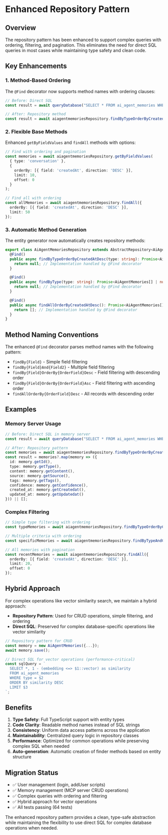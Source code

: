 # Enhanced Repository Pattern

## Overview

The repository pattern has been enhanced to support complex queries with ordering, filtering, and pagination. This eliminates the need for direct SQL queries in most cases while maintaining type safety and clean code.

## Key Enhancements

### 1. Method-Based Ordering

The `@Find` decorator now supports method names with ordering clauses:

```typescript
// Before: Direct SQL
const result = await queryDatabase("SELECT * FROM ai_agent_memories WHERE type = $1 ORDER BY created_at DESC", [memoryType]);

// After: Repository method
const result = await aiagentmemoriesRepository.findByTypeOrderByCreatedAtDesc(memoryType);
```

### 2. Flexible Base Methods

Enhanced `getByFieldValues` and `findAll` methods with options:

```typescript
// Find with ordering and pagination
const memories = await aiagentmemoriesRepository.getByFieldValues(
  { type: 'conversation' },
  { 
    orderBy: [{ field: 'createdAt', direction: 'DESC' }],
    limit: 10,
    offset: 0
  }
);

// Find all with ordering
const allMemories = await aiagentmemoriesRepository.findAll({
  orderBy: [{ field: 'createdAt', direction: 'DESC' }],
  limit: 50
});
```

### 3. Automatic Method Generation

The entity generator now automatically creates repository methods:

```typescript
export class AiAgentMemoriesRepository extends AbstractRepository<AiAgentMemories> {
  @Find()
  public async findByTypeOrderByCreatedAtDesc(type: string): Promise<AiAgentMemories[] | null> {
    return null; // Implementation handled by @Find decorator
  }

  @Find()
  public async findByType(type: string): Promise<AiAgentMemories[] | null> {
    return null; // Implementation handled by @Find decorator
  }

  @Find()
  public async findAllOrderByCreatedAtDesc(): Promise<AiAgentMemories[]> {
    return []; // Implementation handled by @Find decorator
  }
}
```

## Method Naming Conventions

The enhanced `@Find` decorator parses method names with the following pattern:

- `findBy{Field}` - Simple field filtering
- `findBy{Field}And{Field2}` - Multiple field filtering  
- `findBy{Field}OrderBy{OrderField}Desc` - Field filtering with descending order
- `findBy{Field}OrderBy{OrderField}Asc` - Field filtering with ascending order
- `findAllOrderBy{OrderField}Desc` - All records with descending order

## Examples

### Memory Server Usage

```typescript
// Before: Direct SQL in memory server
const result = await queryDatabase("SELECT * FROM ai_agent_memories WHERE type = $1 ORDER BY created_at DESC", [memoryType]);

// After: Repository pattern
const memories = await aiagentmemoriesRepository.findByTypeOrderByCreatedAtDesc(memoryType);
const result = memories?.map(memory => ({
  id: memory.getId(),
  type: memory.getType(),
  content: memory.getContent(),
  source: memory.getSource(),
  tags: memory.getTags(),
  confidence: memory.getConfidence(),
  created_at: memory.getCreatedat(),
  updated_at: memory.getUpdatedat()
})) || [];
```

### Complex Filtering

```typescript
// Simple type filtering with ordering
const typeMemories = await aiagentmemoriesRepository.findByTypeOrderByCreatedAtDesc('knowledge');

// Multiple criteria with ordering
const specificMemories = await aiagentmemoriesRepository.findByTypeAndConfidenceOrderByCreatedAtDesc('knowledge', 0.9);

// All memories with pagination
const recentMemories = await aiagentmemoriesRepository.findAll({
  orderBy: [{ field: 'createdAt', direction: 'DESC' }],
  limit: 20,
  offset: 0
});
```

## Hybrid Approach

For complex operations like vector similarity search, we maintain a hybrid approach:

- **Repository Pattern**: Used for CRUD operations, simple filtering, and ordering
- **Direct SQL**: Preserved for complex database-specific operations like vector similarity

```typescript
// Repository pattern for CRUD
const memory = new AiAgentMemories({...});
await memory.save();

// Direct SQL for vector operations (performance-critical)
const sqlQuery = `
  SELECT *, 1 - (embedding <=> $1::vector) as similarity
  FROM ai_agent_memories
  WHERE type = $2
  ORDER BY similarity DESC
  LIMIT $3
`;
```

## Benefits

1. **Type Safety**: Full TypeScript support with entity types
2. **Code Clarity**: Readable method names instead of SQL strings
3. **Consistency**: Uniform data access patterns across the application
4. **Maintainability**: Centralized query logic in repository classes
5. **Performance**: Optimized for common operations while preserving complex SQL when needed
6. **Auto-generation**: Automatic creation of finder methods based on entity structure

## Migration Status

- ✅ User management (login, addUser scripts)
- ✅ Memory management (MCP server CRUD operations)
- ✅ Complex queries with ordering and filtering
- ✅ Hybrid approach for vector operations
- ✅ All tests passing (64 tests)

The enhanced repository pattern provides a clean, type-safe abstraction while maintaining the flexibility to use direct SQL for complex database operations when needed.